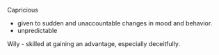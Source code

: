 Capricious 
- given to sudden and unaccountable changes in mood and behavior.
- unpredictable

Wily - skilled at gaining an advantage, especially deceitfully.
